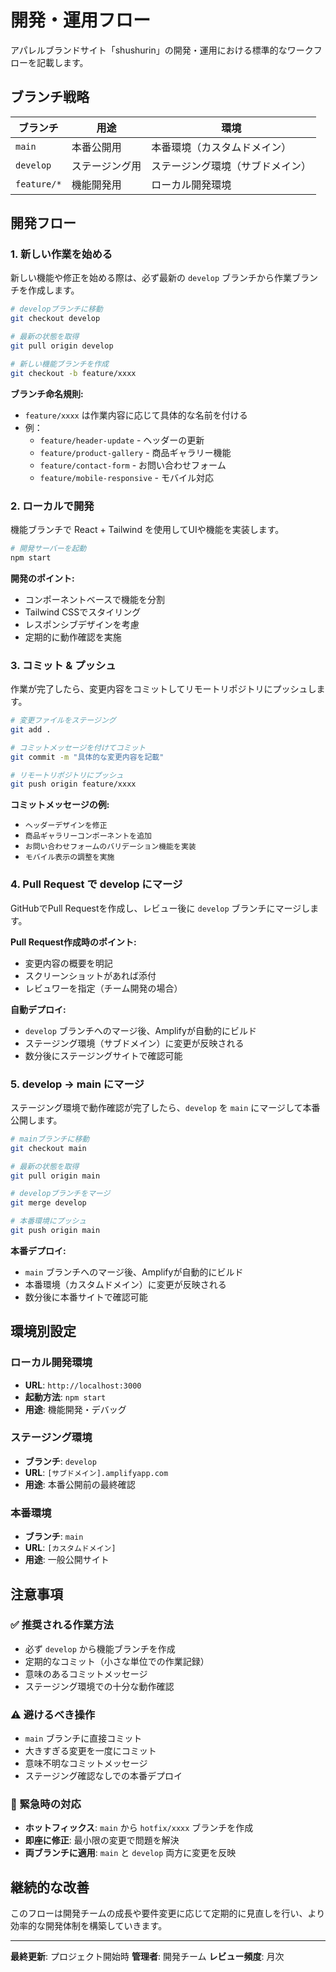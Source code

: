 # 開発・運用フロー

アパレルブランドサイト「shushurin」の開発・運用における標準的なワークフローを記載します。

## ブランチ戦略

| ブランチ | 用途 | 環境 |
|---------|------|------|
| `main` | 本番公開用 | 本番環境（カスタムドメイン） |
| `develop` | ステージング用 | ステージング環境（サブドメイン） |
| `feature/*` | 機能開発用 | ローカル開発環境 |

## 開発フロー

### 1. 新しい作業を始める

新しい機能や修正を始める際は、必ず最新の `develop` ブランチから作業ブランチを作成します。

```bash
# developブランチに移動
git checkout develop

# 最新の状態を取得
git pull origin develop

# 新しい機能ブランチを作成
git checkout -b feature/xxxx
```

**ブランチ命名規則:**
- `feature/xxxx` は作業内容に応じて具体的な名前を付ける
- 例：
  - `feature/header-update` - ヘッダーの更新
  - `feature/product-gallery` - 商品ギャラリー機能
  - `feature/contact-form` - お問い合わせフォーム
  - `feature/mobile-responsive` - モバイル対応

### 2. ローカルで開発

機能ブランチで React + Tailwind を使用してUIや機能を実装します。

```bash
# 開発サーバーを起動
npm start
```

**開発のポイント:**
- コンポーネントベースで機能を分割
- Tailwind CSSでスタイリング
- レスポンシブデザインを考慮
- 定期的に動作確認を実施

### 3. コミット & プッシュ

作業が完了したら、変更内容をコミットしてリモートリポジトリにプッシュします。

```bash
# 変更ファイルをステージング
git add .

# コミットメッセージを付けてコミット
git commit -m "具体的な変更内容を記載"

# リモートリポジトリにプッシュ
git push origin feature/xxxx
```

**コミットメッセージの例:**
- `ヘッダーデザインを修正`
- `商品ギャラリーコンポーネントを追加`
- `お問い合わせフォームのバリデーション機能を実装`
- `モバイル表示の調整を実施`

### 4. Pull Request で develop にマージ

GitHubでPull Requestを作成し、レビュー後に `develop` ブランチにマージします。

**Pull Request作成時のポイント:**
- 変更内容の概要を明記
- スクリーンショットがあれば添付
- レビュワーを指定（チーム開発の場合）

**自動デプロイ:**
- `develop` ブランチへのマージ後、Amplifyが自動的にビルド
- ステージング環境（サブドメイン）に変更が反映される
- 数分後にステージングサイトで確認可能

### 5. develop → main にマージ

ステージング環境で動作確認が完了したら、`develop` を `main` にマージして本番公開します。

```bash
# mainブランチに移動
git checkout main

# 最新の状態を取得
git pull origin main

# developブランチをマージ
git merge develop

# 本番環境にプッシュ
git push origin main
```

**本番デプロイ:**
- `main` ブランチへのマージ後、Amplifyが自動的にビルド
- 本番環境（カスタムドメイン）に変更が反映される
- 数分後に本番サイトで確認可能

## 環境別設定

### ローカル開発環境
- **URL**: `http://localhost:3000`
- **起動方法**: `npm start`
- **用途**: 機能開発・デバッグ

### ステージング環境
- **ブランチ**: `develop`
- **URL**: `[サブドメイン].amplifyapp.com`
- **用途**: 本番公開前の最終確認

### 本番環境
- **ブランチ**: `main`
- **URL**: `[カスタムドメイン]`
- **用途**: 一般公開サイト

## 注意事項

### ✅ 推奨される作業方法
- 必ず `develop` から機能ブランチを作成
- 定期的なコミット（小さな単位での作業記録）
- 意味のあるコミットメッセージ
- ステージング環境での十分な動作確認

### ⚠️ 避けるべき操作
- `main` ブランチに直接コミット
- 大きすぎる変更を一度にコミット
- 意味不明なコミットメッセージ
- ステージング確認なしでの本番デプロイ

### 🚨 緊急時の対応
- **ホットフィックス**: `main` から `hotfix/xxxx` ブランチを作成
- **即座に修正**: 最小限の変更で問題を解決
- **両ブランチに適用**: `main` と `develop` 両方に変更を反映

## 継続的な改善

このフローは開発チームの成長や要件変更に応じて定期的に見直しを行い、より効率的な開発体制を構築していきます。

---

**最終更新**: プロジェクト開始時
**管理者**: 開発チーム
**レビュー頻度**: 月次
